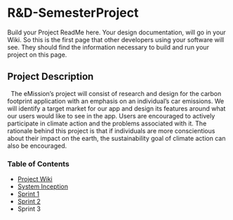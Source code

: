 # R&D-SemesterProject
Build your Project ReadMe here.  Your design documentation, will go in your Wiki.  So this is the first page that other developers using your software will see.  They should find the information necessary to build and run your project on this page.

## Project Description
&nbsp;&nbsp;The eMission’s project will consist of research and design for the carbon footprint application with an emphasis on an individual’s car emissions. We will identify a target market for our app and design its features around what our users would like to see in the app. Users are encouraged to actively participate in climate action and the problems associated with it. The rationale behind this project is that if individuals are more conscientious about their impact on the earth, the sustainability goal of climate action can also be encouraged.



### Table of Contents

* [Project Wiki](https://github.com/Developer-DUCS/eMission/wiki)
* [System Inception](https://github.com/Developer-DUCS/eMission/blob/main/SystemInception.md)
* [Sprint 1](https://github.com/Developer-DUCS/eMission/blob/main/Sprint_1.md)
* [Sprint 2](https://github.com/Developer-DUCS/eMission/blob/main/Sprint_2.md)
* Sprint 3
